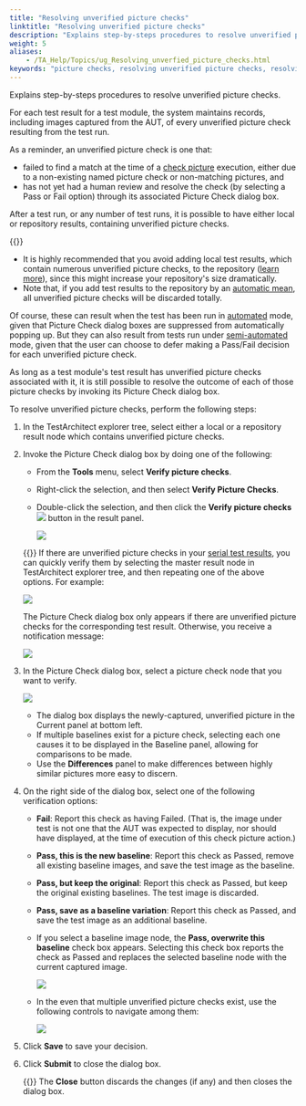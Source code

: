```yaml
--- 
title: "Resolving unverified picture checks"
linktitle: "Resolving unverified picture checks"
description: "Explains step-by-steps procedures to resolve unverified picture checks."
weight: 5
aliases: 
    - /TA_Help/Topics/ug_Resolving_unverfied_picture_checks.html
keywords: "picture checks, resolving unverified picture checks, resolving, unverified picture checks"
---
```


Explains step-by-steps procedures to resolve unverified picture checks.

For each test result for a test module, the system maintains records, including images captured from the AUT, of every unverified picture check resulting from the test run.

As a reminder, an unverified picture check is one that:

-   failed to find a match at the time of a [check picture](/automation-guide/action-based-testing-language/built-in-actions/user-interface-actions/picture-handling/check-picture) execution, either due to a non-existing named picture check or non-matching pictures, and
-   has not yet had a human review and resolve the check \(by selecting a Pass or Fail option\) through its associated Picture Check dialog box.

After a test run, or any number of test runs, it is possible to have either local or repository results, containing unverified picture checks.

{{<remember>}}

-   It is highly recommended that you avoid adding local test results, which contain numerous unverified picture checks, to the repository \([learn more](/user-guide/working-with-test-results/adding-test-results-to-the-repository/)\), since this might increase your repository's size dramatically.
-   Note that, if you add test results to the repository by an [automatic mean](/user-guide/working-with-test-results/adding-test-results-to-the-repository/adding-test-results-automatically), all unverified picture checks will be discarded totally.

Of course, these can result when the test has been run in [automated](/automation-guide/action-based-testing-language/built-in-settings/other-settings/verify-picture) mode, given that Picture Check dialog boxes are suppressed from automatically popping up. But they can also result from tests run under [semi-automated](/automation-guide/action-based-testing-language/built-in-settings/other-settings/verify-picture) mode, given that the user can choose to defer making a Pass/Fail decision for each unverified picture check.

As long as a test module's test result has unverified picture checks associated with it, it is still possible to resolve the outcome of each of those picture checks by invoking its Picture Check dialog box.

To resolve unverified picture checks, perform the following steps:

1.  In the TestArchitect explorer tree, select either a local or a repository result node which contains unverified picture checks.

2.  Invoke the Picture Check dialog box by doing one of the following:

    -   From the **Tools** menu, select **Verify picture checks**.
    -   Right-click the selection, and then select **Verify Picture Checks**.
    -   Double-click the selection, and then click the **Verify picture checks** ![](/images/TA_Automation/Images/btn_verify_picture_check_result_panel.png) button in the result panel.

        ![](/images/TA_Help/Images/bia_check_picture_aut_7.png)

    {{<tip>}} If there are unverified picture checks in your [serial test results](/user-guide/working-with-test-results/overview/#section.Serial_results), you can quickly verify them by selecting the master result node in TestArchitect explorer tree, and then repeating one of the above options. For example:

    ![](/images/TA_Help/Images/verify_PC_master_results.png)

    The Picture Check dialog box only appears if there are unverified picture checks for the corresponding test result. Otherwise, you receive a notification message:

    ![](/images/TA_Help/Images/bia_check_picture_aut_13.png)

3.  In the Picture Check dialog box, select a picture check node that you want to verify.

    ![](/images/TA_Help/Images/Picture_check_dlg.png)

    -   The dialog box displays the newly-captured, unverified picture in the Current panel at bottom left.
    -   If multiple baselines exist for a picture check, selecting each one causes it to be displayed in the Baseline panel, allowing for comparisons to be made.
    -   Use the **Differences** panel to make differences between highly similar pictures more easy to discern.
4.  On the right side of the dialog box, select one of the following verification options:

    -   **Fail**: Report this check as having Failed. \(That is, the image under test is not one that the AUT was expected to display, nor should have displayed, at the time of execution of this check picture action.\)
    -   **Pass, this is the new baseline**: Report this check as Passed, remove all existing baseline images, and save the test image as the baseline.
    -   **Pass, but keep the original**: Report this check as Passed, but keep the original existing baselines. The test image is discarded.
    -   **Pass, save as a baseline variation**: Report this check as Passed, and save the test image as an additional baseline.
    -   If you select a baseline image node, the **Pass, overwrite this baseline** check box appears. Selecting this check box reports the check as Passed and replaces the selected baseline node with the current captured image.

        ![](/images/TA_Help/Images/Picture_check_dlg_1.png)

    -   In the even that multiple unverified picture checks exist, use the following controls to navigate among them:

        ![](/images/TA_Help/Images/btn_navigation_multiple_picture_check.png)

5.  Click **Save** to save your decision.

6.  Click **Submit** to close the dialog box.

    {{<note>}} The **Close** button discards the changes \(if any\) and then closes the dialog box.



